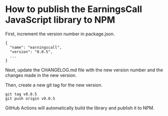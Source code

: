 # How to publish the EarningsCall JavaScript library to NPM

First, increment the version number in package.json.

```
{
  "name": "earningscall",
  "version": "0.0.5",
  ...
}
```

Next, update the CHANGELOG.md file with the new version number and the changes made in the new version.

Then, create a new git tag for the new version.

```
git tag v0.0.5
git push origin v0.0.5
```

GitHub Actions will automatically build the library and publish it to NPM.
